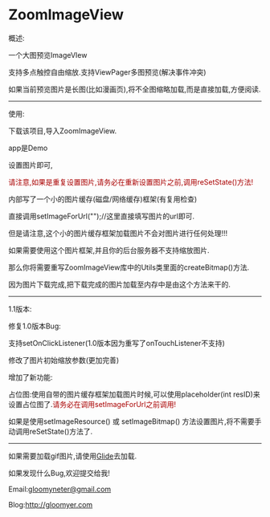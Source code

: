 # ZoomImageView

概述:

一个大图预览ImageVIew

支持多点触控自由缩放.支持ViewPager多图预览(解决事件冲突)

如果当前预览图片是长图(比如漫画页),将不全图缩略加载,而是直接加载,方便阅读.

---

使用:

下载该项目,导入ZoomImageView.

app是Demo

设置图片即可,

<font color='#aa0000'>请注意,如果是重复设置图片,请务必在重新设置图片之前,调用reSetState()方法!</font>

内部写了一个小的图片缓存(磁盘/网络缓存)框架(有复用检查)

直接调用setImageForUrl("");//这里直接填写图片的url即可.

但是请注意,这个小的图片缓存框架加载图片不会对图片进行任何处理!!!

如果需要使用这个图片框架,并且你的后台服务器不支持缩放图片.

那么你将需要重写ZoomImageView库中的Utils类里面的createBitmap()方法.

因为图片下载完成,把下载完成的图片加载至内存中是由这个方法来干的.

---

1.1版本:

修复1.0版本Bug:

支持setOnClickListener(1.0版本因为重写了onTouchListener不支持)

修改了图片初始缩放参数(更加完善)

增加了新功能:

占位图:使用自带的图片缓存框架加载图片时候,可以使用placeholder(int resID)来设置占位图了.<font color='#aa0000'>请务必在调用setImageForUrl之前调用!</font>

如果是使用setImageResource() 或 setImageBitmap() 方法设置图片,将不需要手动调用reSetState()方法了.

---



如果需要加载gif图片,请使用[Glide](https://github.com/bumptech/glide)去加载.



如果发现什么Bug,欢迎提交给我!

Email:gloomyneter@gmail.com

Blog:http://gloomyer.com
